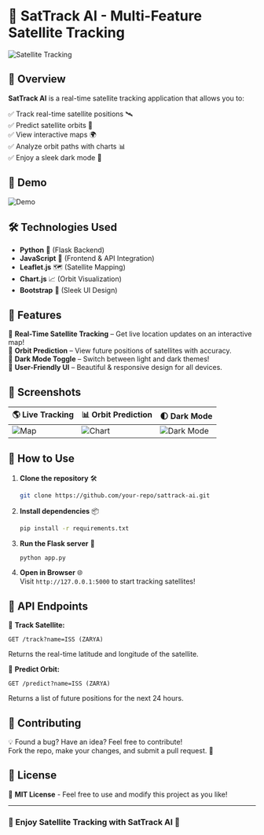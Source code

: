 # 🚀 SatTrack AI - Multi-Feature Satellite Tracking

![Satellite Tracking](https://media.giphy.com/media/xT9IgzoKnwFNmISR8I/giphy.gif)

## 🌟 Overview

**SatTrack AI** is a real-time satellite tracking application that allows you to:

✅ Track real-time satellite positions 🛰️  
✅ Predict satellite orbits 🔭  
✅ View interactive maps 🌍  
✅ Analyze orbit paths with charts 📊  
✅ Enjoy a sleek dark mode 🌙

## 🎥 Demo

![Demo](https://media.giphy.com/media/3o7TKr0LhHma6NULLO/giphy.gif)

## 🛠️ Technologies Used

- **Python** 🐍 (Flask Backend)
- **JavaScript** 📜 (Frontend & API Integration)
- **Leaflet.js** 🗺️ (Satellite Mapping)
- **Chart.js** 📈 (Orbit Visualization)
- **Bootstrap** 🎨 (Sleek UI Design)

## 🚀 Features

🔹 **Real-Time Satellite Tracking** – Get live location updates on an interactive map!  
🔹 **Orbit Prediction** – View future positions of satellites with accuracy.  
🔹 **Dark Mode Toggle** – Switch between light and dark themes!  
🔹 **User-Friendly UI** – Beautiful & responsive design for all devices.  

## 📸 Screenshots

| 🌎 Live Tracking | 📊 Orbit Prediction | 🌓 Dark Mode |
|-----------------|-----------------|-----------------|
| ![Map](https://media.giphy.com/media/3o6fJ4VdfYFPOAOZ1i/giphy.gif) | ![Chart](https://media.giphy.com/media/3o7TKRVoaQOTq4J3J6/giphy.gif) | ![Dark Mode](https://media.giphy.com/media/3o7aCVkEFz6W0xMwnm/giphy.gif) |

## 🎯 How to Use

1. **Clone the repository** 🛠️  
   ```bash
   git clone https://github.com/your-repo/sattrack-ai.git
   ```
2. **Install dependencies** 📦  
   ```bash
   pip install -r requirements.txt
   ```
3. **Run the Flask server** 🚀  
   ```bash
   python app.py
   ```
4. **Open in Browser** 🌐  
   Visit `http://127.0.0.1:5000` to start tracking satellites!

## 📌 API Endpoints

🔹 **Track Satellite:**  
   ```http
   GET /track?name=ISS (ZARYA)
   ```
   Returns the real-time latitude and longitude of the satellite.

🔹 **Predict Orbit:**  
   ```http
   GET /predict?name=ISS (ZARYA)
   ```
   Returns a list of future positions for the next 24 hours.

## 🌟 Contributing

💡 Found a bug? Have an idea? Feel free to contribute!  
Fork the repo, make your changes, and submit a pull request. 🙌

## 📜 License

📄 **MIT License** - Feel free to use and modify this project as you like!

---

### 🎉 Enjoy Satellite Tracking with **SatTrack AI** 🚀



